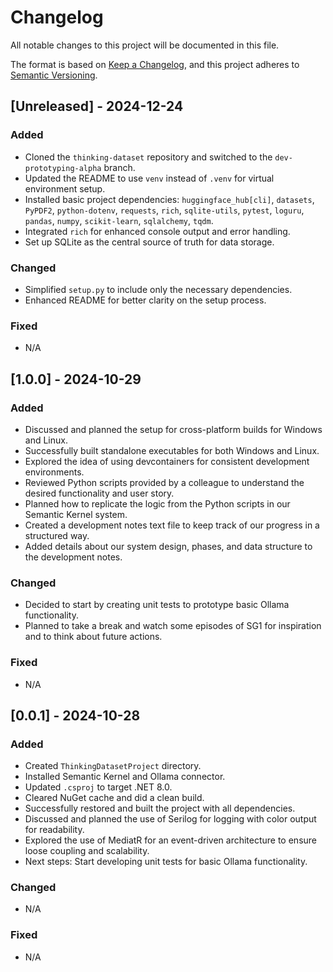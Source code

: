 # Changelog

All notable changes to this project will be documented in this file.

The format is based on [Keep a Changelog](https://keepachangelog.com/en/1.0.0/), and this project adheres to [Semantic Versioning](https://semver.org/spec/v2.0.0.html).

## [Unreleased] - 2024-12-24

### Added
- Cloned the `thinking-dataset` repository and switched to the `dev-prototyping-alpha` branch.
- Updated the README to use `venv` instead of `.venv` for virtual environment setup.
- Installed basic project dependencies: `huggingface_hub[cli]`, `datasets`, `PyPDF2`, `python-dotenv`, `requests`, `rich`, `sqlite-utils`, `pytest`, `loguru`, `pandas`, `numpy`, `scikit-learn`, `sqlalchemy`, `tqdm`.
- Integrated `rich` for enhanced console output and error handling.
- Set up SQLite as the central source of truth for data storage.

### Changed
- Simplified `setup.py` to include only the necessary dependencies.
- Enhanced README for better clarity on the setup process.

### Fixed
- N/A

## [1.0.0] - 2024-10-29

### Added
- Discussed and planned the setup for cross-platform builds for Windows and Linux.
- Successfully built standalone executables for both Windows and Linux.
- Explored the idea of using devcontainers for consistent development environments.
- Reviewed Python scripts provided by a colleague to understand the desired functionality and user story.
- Planned how to replicate the logic from the Python scripts in our Semantic Kernel system.
- Created a development notes text file to keep track of our progress in a structured way.
- Added details about our system design, phases, and data structure to the development notes.

### Changed
- Decided to start by creating unit tests to prototype basic Ollama functionality.
- Planned to take a break and watch some episodes of SG1 for inspiration and to think about future actions.

### Fixed
- N/A

## [0.0.1] - 2024-10-28

### Added
- Created `ThinkingDatasetProject` directory.
- Installed Semantic Kernel and Ollama connector.
- Updated `.csproj` to target .NET 8.0.
- Cleared NuGet cache and did a clean build.
- Successfully restored and built the project with all dependencies.
- Discussed and planned the use of Serilog for logging with color output for readability.
- Explored the use of MediatR for an event-driven architecture to ensure loose coupling and scalability.
- Next steps: Start developing unit tests for basic Ollama functionality.

### Changed
- N/A

### Fixed
- N/A
